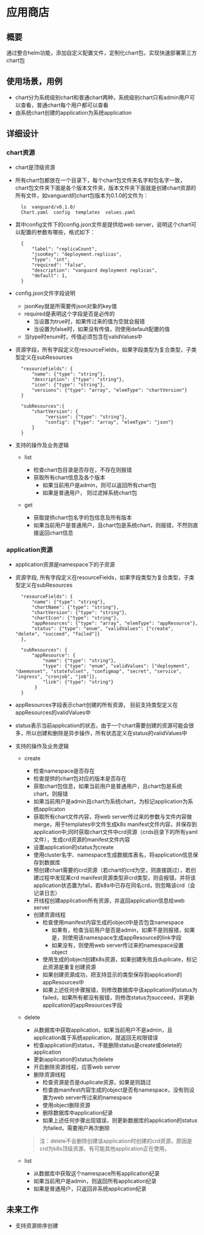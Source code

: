 应用商店
======
## 概要
通过整合helm功能，添加自定义配置文件，定制化chart包，实现快速部署第三方chart包
## 使用场景，用例
* chart分为系统级别chart和普通chart两种，系统级别chart只有admin用户可以查看，普通chart每个用户都可以查看
* 由系统chart创建的application为系统application

## 详细设计
### chart资源
* chart是顶级资源
* 所有chart包都放在一个目录下，每个chart包文件夹名字和包名字一致，chart包文件夹下面是各个版本文件夹，版本文件夹下面就是创建chart资源的所有文件，如vanguard的chart包版本为0.1.0的文件为：

		ls  vanguard/v0.1.0/
		Chart.yaml  config  templates  values.yaml

* 其中config文件下的config.json文件是提供给web server，说明这个chart可以配置的参数有哪些，格式如下：

		{ 
			"label": "replicaCount", 
			"jsonKey": "deployment.replicas", 
			"type": "int", 
			"required": "false", 
			"description": "vanguard deployment replicas", 
			"default": 1,
		}

* config.json文件字段说明
  * jsonKey就是所需要传json对象的key值
  * required是表明这个字段是否是必传的
    * 当设置为true时，如果传过来的值为空就会报错
    * 当设置为false时，如果没有传值，则使用default配置的值
  * 当type时enum时，传值必须包含在validValues中

* 资源字段，所有字段定义在resourceFields，如果字段类型为复合类型，子类型定义在subResources

		"resourceFields": {
        	"name": {"type": "string"},
        	"description": {"type": "string"},
        	"icon": {"type": "string"},
        	"versions": {"type": "array", "elemType": "chartVersion"}
        }
  		
		"subResources":{
        	"chartVersion": {
           		 "version": {"type": "string"},
           		 "config": {"type": "array", "elemType": "json"}
        	}   
    	}

* 支持的操作及业务逻辑
	* list
	  * 检查chart包目录是否存在，不存在则报错
	  * 获取所有chart信息及各个版本
	    * 如果当前用户是admin，则可以返回所有chart包 
	    * 如果是普通用户， 则过滤掉系统chart包
	 
	* get
	  * 获取提供chart包名字的包信息及所有版本
	  * 如果当前用户是普通用户，且chart包是系统chart，则报错，不然则直接返回chart信息

### application资源
* application资源是namespace下的子资源
* 资源字段, 所有字段定义在resourceFields，如果字段类型为复合类型，子类型定义在subResources
		
		"resourceFields": {
        	"name": {"type": "string"},
        	"chartName": {"type": "string"},
        	"chartVersion": {"type": "string"},
        	"chartIcon": {"type": "string"},
        	"appResources": {"type": "array", "elemType": "appResource"},
        	"status": {"type": "enum", "validValues": ["create", "delete", "succeed", "failed"]}
    	},  

    	"subResources": {
        	"appResource": {
            	"name": {"type": "string"},
            	"type": {"type": "enum", "validValues": ["deployment", "daemonset", "statefulset", "configmap", "secret", "service", "ingress", "cronjob", "job"]},
            	"link": {"type": "string"}
        	 } 
		}
   		
* appResources字段表示chart创建的所有资源， 目前支持类型定义在appResources的validValues中
* status表示当前application的状态，由于一个chart需要创建的资源可能会很多，所以创建和删除是异步操作，所有状态定义在status的validValues中
* 支持的操作及业务逻辑
  * create
    * 检查namespace是否存在
    * 检查提供的chart包对应的版本是否存在
    * 获取chart包信息，如果当前用户是普通用户，且chart包是系统chart，则报错
    * 如果当前用户是admin且chart为系统chart，为标记application为系统applicaton
    * 获取所有chart文件内容，将web server传过来的参数与文件内容做merge，用于templates中文件生成k8s manifest文件内容，并保存到application中;同时获取chart文件中crd资源（crds目录下的所有yaml文件），生成crd资源的manifest文件内容
    * 设置application的status为create
    * 使用cluster名字、namespace生成数据库表名，将application信息保存到数据库
    * 预创建chart需要的crd资源（若chart的crd为空，则直接跳过），若创建过程中发现某crd manifest资源类型非crd类型，则会报错，并将该application状态置为fail，若k8s中已存在同名crd，则忽略该crd（会记录日志）
    * 开线程创建application所有资源，并返回application信息给web server
    * 创建资源线程
      * 检查使用manifest内容生成的object中是否包含namespace
        * 如果有，检查当前用户是否是admin，如果不是则报错，如果是，则使用该namespace生成appResource的link字段
        * 如果没有，则使用web server传过来的namespace设置object
      * 使用生成的object创建k8s资源，如果创建失败且duplicate，标记此资源是重复创建资源
      * 如果创建资源成功，把支持显示的类型保存到application的appResources中
      * 如果上述任何步骤报错，则修改数据库中该application的status为failed，如果所有都没有报错，则修改status为succeed，并更新application的appResources字段

  * delete
     * 从数据库中获取application，如果当前用户不是admin，且application属于系统application，就返回无权限错误
     * 检查application的status，不能删除status是create或delete的application
     * 更新application的status为delete
     * 开启删除资源线程，应答web server
     * 删除资源线程
       * 检查资源是否是duplicate资源，如果是则跳过
       * 检查由manifest内容生成的object是否有namespace，没有则设置为web server传过来的namespace
       * 使用object删除资源
       * 删除数据库中application纪录
       * 如果上述任何步骤出现错误，则更新数据库的application的status为failed，需要用户再次删除
    > 注：delete不会删除创建该application时创建的crd资源，原因是crd为k8s顶级资源，有可能其他application正在使用。
       
  * list
     * 从数据库中获取这个namespace所有application纪录
     * 如果当前用户是admin，则返回所有application纪录
     * 如果是普通用户，只返回非系统application纪录
     
## 未来工作
* 支持资源排序创建